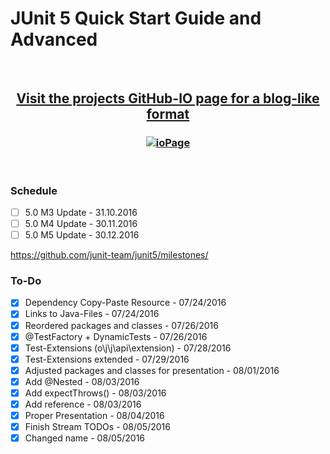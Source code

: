# JUnit 5 Quick Start Guide and Advanced

<br>

## <p align="center">[Visit the projects GitHub-IO page for a blog-like format](https://dmitrij-drandarov.github.io/JUnit5-Quick-Start-Guide-and-Advanced/)</p>
 
### <p align="center">[![ioPage](/../master/img/00_README_link.png?raw=true)](https://dmitrij-drandarov.github.io/JUnit5-Quick-Start-Guide-and-Advanced/)</p>

<br>

### Schedule
- [ ] 5.0 M3 Update - 31.10.2016
- [ ] 5.0 M4 Update - 30.11.2016
- [ ] 5.0 M5 Update - 30.12.2016

https://github.com/junit-team/junit5/milestones/

### To-Do

- [x] Dependency Copy-Paste Resource                    -   07/24/2016
- [x] Links to Java-Files                               -   07/24/2016
- [x] Reordered packages and classes                    -   07/26/2016
- [x] @TestFactory + DynamicTests                       -   07/26/2016
- [x] Test-Extensions (o\j\j\api\extension)             -   07/28/2016
- [x] Test-Extensions extended                          -   07/29/2016
- [x] Adjusted packages and classes for presentation    -   08/01/2016
- [x] Add @Nested                                       -   08/03/2016
- [x] Add expectThrows()                                -   08/03/2016
- [x] Add reference                                     -   08/03/2016
- [x] Proper Presentation                               -   08/04/2016
- [x] Finish Stream TODOs                               -   08/05/2016
- [x] Changed name                                      -   08/05/2016

